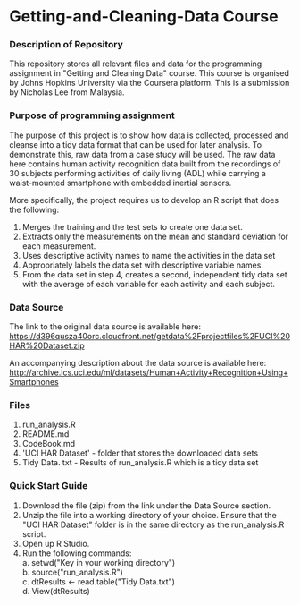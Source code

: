 # Getting-and-Cleaning-Data Course
### Description of Repository
This repository stores all relevant files and data for the programming assignment in
"Getting and Cleaning Data" course. 
This course is organised by Johns Hopkins University via the Coursera platform.
This is a submission by Nicholas Lee from Malaysia.


### Purpose of programming assignment
The purpose of this project is to show how data is collected, processed and cleanse into a tidy data format that can be used for later analysis. To demonstrate this, raw data from a case study will be used. The raw data here contains human activity recognition data built from the recordings of 30 subjects performing activities of daily living (ADL) while carrying a waist-mounted smartphone with embedded inertial sensors.

More specifically, the project requires us to develop an R script that does the following:
1. Merges the training and the test sets to create one data set.
2. Extracts only the measurements on the mean and standard deviation for each measurement. 
3. Uses descriptive activity names to name the activities in the data set
4. Appropriately labels the data set with descriptive variable names. 
5. From the data set in step 4, creates a second, independent tidy data set with the average of each variable for each activity and each subject.

### Data Source
The link to the original data source is available here: 
https://d396qusza40orc.cloudfront.net/getdata%2Fprojectfiles%2FUCI%20HAR%20Dataset.zip

An accompanying description about the data source is available here:
http://archive.ics.uci.edu/ml/datasets/Human+Activity+Recognition+Using+Smartphones


### Files
1. run_analysis.R
2. README.md
3. CodeBook.md
4. 'UCI HAR Dataset' - folder that stores the downloaded data sets
5. Tidy Data. txt  - Results of run_analysis.R which is a tidy data set

### Quick Start Guide
1. Download the file (zip) from the link under the Data Source section.
2. Unzip the file into a working directory of your choice. Ensure that the "UCI HAR Dataset" folder is in the same directory as the run_analysis.R script.
3. Open up R Studio.
4. Run the following commands: <br />
        a. setwd("Key in your working directory") <br />
        b. source("run_analysis.R")                 <br />
        c. dtResults <- read.table("Tidy Data.txt") <br />
        d. View(dtResults)                          <br />


